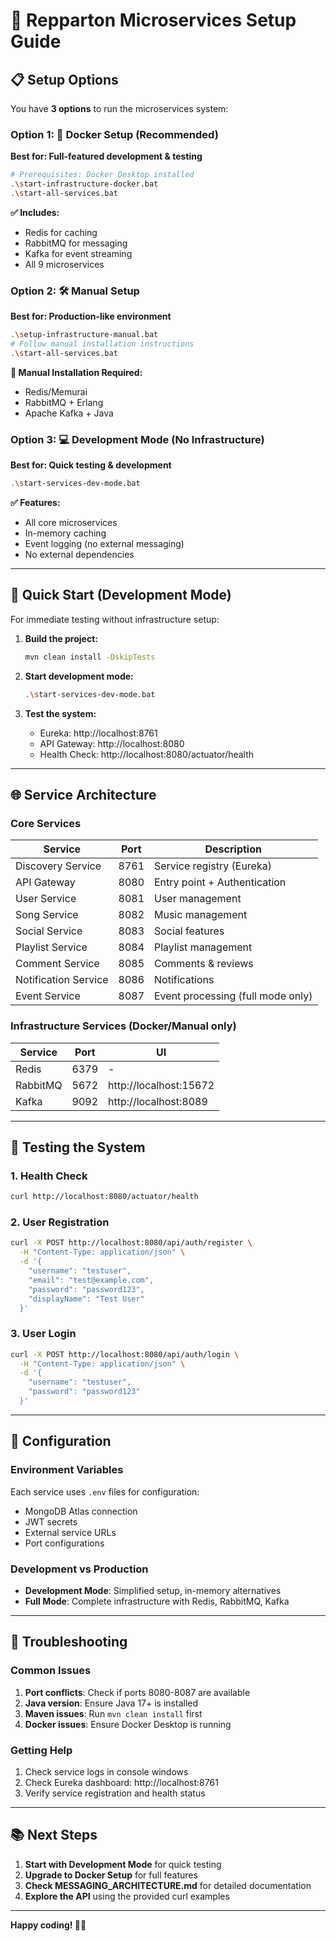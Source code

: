 # 🚀 Repparton Microservices Setup Guide

## 📋 Setup Options

You have **3 options** to run the microservices system:

### Option 1: 🐳 Docker Setup (Recommended)
**Best for: Full-featured development & testing**

```bash
# Prerequisites: Docker Desktop installed
.\start-infrastructure-docker.bat
.\start-all-services.bat
```

**✅ Includes:**
- Redis for caching
- RabbitMQ for messaging  
- Kafka for event streaming
- All 9 microservices

### Option 2: 🛠️ Manual Setup
**Best for: Production-like environment**

```bash
.\setup-infrastructure-manual.bat
# Follow manual installation instructions
.\start-all-services.bat
```

**📝 Manual Installation Required:**
- Redis/Memurai
- RabbitMQ + Erlang
- Apache Kafka + Java

### Option 3: 💻 Development Mode (No Infrastructure)
**Best for: Quick testing & development**

```bash
.\start-services-dev-mode.bat
```

**✅ Features:**
- All core microservices
- In-memory caching
- Event logging (no external messaging)
- No external dependencies

---

## 🎯 Quick Start (Development Mode)

For immediate testing without infrastructure setup:

1. **Build the project:**
   ```bash
   mvn clean install -DskipTests
   ```

2. **Start development mode:**
   ```bash
   .\start-services-dev-mode.bat
   ```

3. **Test the system:**
   - Eureka: http://localhost:8761
   - API Gateway: http://localhost:8080
   - Health Check: http://localhost:8080/actuator/health

---

## 🌐 Service Architecture

### Core Services
| Service | Port | Description |
|---------|------|-------------|
| Discovery Service | 8761 | Service registry (Eureka) |
| API Gateway | 8080 | Entry point + Authentication |
| User Service | 8081 | User management |
| Song Service | 8082 | Music management |
| Social Service | 8083 | Social features |
| Playlist Service | 8084 | Playlist management |
| Comment Service | 8085 | Comments & reviews |
| Notification Service | 8086 | Notifications |
| Event Service | 8087 | Event processing (full mode only) |

### Infrastructure Services (Docker/Manual only)
| Service | Port | UI |
|---------|------|-----|
| Redis | 6379 | - |
| RabbitMQ | 5672 | http://localhost:15672 |
| Kafka | 9092 | http://localhost:8089 |

---

## 🧪 Testing the System

### 1. Health Check
```bash
curl http://localhost:8080/actuator/health
```

### 2. User Registration
```bash
curl -X POST http://localhost:8080/api/auth/register \
  -H "Content-Type: application/json" \
  -d '{
    "username": "testuser",
    "email": "test@example.com", 
    "password": "password123",
    "displayName": "Test User"
  }'
```

### 3. User Login
```bash
curl -X POST http://localhost:8080/api/auth/login \
  -H "Content-Type: application/json" \
  -d '{
    "username": "testuser",
    "password": "password123"
  }'
```

---

## 🔧 Configuration

### Environment Variables
Each service uses `.env` files for configuration:
- MongoDB Atlas connection
- JWT secrets
- External service URLs
- Port configurations

### Development vs Production
- **Development Mode**: Simplified setup, in-memory alternatives
- **Full Mode**: Complete infrastructure with Redis, RabbitMQ, Kafka

---

## 🐛 Troubleshooting

### Common Issues

1. **Port conflicts**: Check if ports 8080-8087 are available
2. **Java version**: Ensure Java 17+ is installed
3. **Maven issues**: Run `mvn clean install` first
4. **Docker issues**: Ensure Docker Desktop is running

### Getting Help

1. Check service logs in console windows
2. Check Eureka dashboard: http://localhost:8761
3. Verify service registration and health status

---

## 📚 Next Steps

1. **Start with Development Mode** for quick testing
2. **Upgrade to Docker Setup** for full features
3. **Check MESSAGING_ARCHITECTURE.md** for detailed documentation
4. **Explore the API** using the provided curl examples

---

**Happy coding! 🎵🎶**
